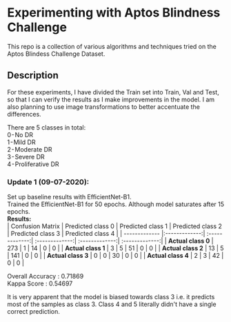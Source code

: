 # Experimenting with Aptos Blindness Challenge 
This repo is a collection of various algorithms and techniques tried on the Aptos Blindess Challenge Dataset. 

## Description
For these experiments, I have divided the Train set into Train, Val and Test, so that I can verify the results as I make improvements in the model. I am also planning to use image transformations to better accentuate the differences.

There are 5 classes in total: <br>
0 - No DR <br>
1 - Mild DR <br>
2 - Moderate DR <br>
3 - Severe DR <br>
4 - Proliferative DR <br>


### Update 1 (09-07-2020):
Set up baseline results with EfficientNet-B1. <br>
Trained the EfficientNet-B1 for 50 epochs. Although model saturates after 15 epochs. <br>
**Results:**<br>
| Confusion Matrix | Predicted class 0 | Predicted class 1 | Predicted class 2 | Predicted class 3 | Predicted class 4 |
| ------------- |:-------------:| :-------------:| :-------------:| :-------------:| :-------------:|
| **Actual class 0** | 273 | 1 | 14 | 0 | 0 |
| **Actual class 1** | 3 | 5 | 51 | 0 | 0 |
| **Actual class 2** | 13 | 5 | 141 | 0 | 0 |
| **Actual class 3** | 0 | 0 | 30 | 0 | 0 |
| **Actual class 4** | 2 | 3 | 42 | 0 | 0 |

Overall Accuracy : 0.71869 <br>
Kappa Score : 0.54697 <br>

It is very apparent that the model is biased towards class 3 i.e. it predicts most of the samples as class 3. Class 4 and 5 literally didn't have a single correct prediction.
